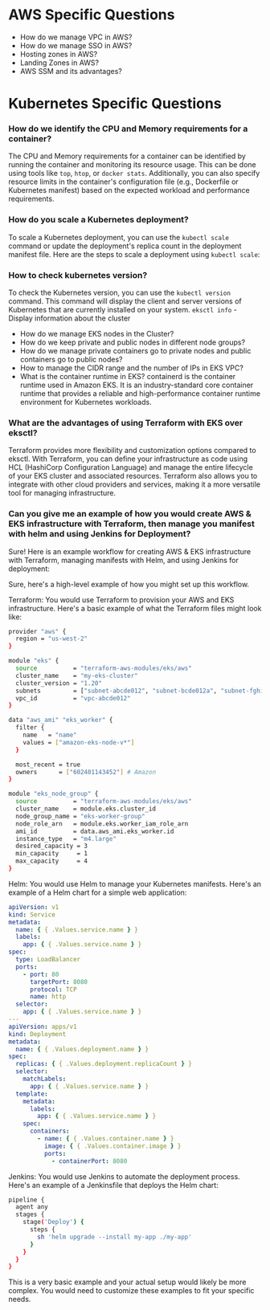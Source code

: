 # AWS Specific Questions

- How do we manage VPC in AWS?
- How do we manage SSO in AWS?
- Hosting zones in AWS?
- Landing Zones in AWS?
- AWS SSM and its advantages?

# Kubernetes Specific Questions

### How do we identify the CPU and Memory requirements for a container?

The CPU and Memory requirements for a container can be identified by running the container and monitoring its resource usage. This can be done using tools like `top`, `htop`, or `docker stats`. Additionally, you can also specify resource limits in the container's configuration file (e.g., Dockerfile or Kubernetes manifest) based on the expected workload and performance requirements.

### How do you scale a Kubernetes deployment?

To scale a Kubernetes deployment, you can use the `kubectl scale` command or update the deployment's replica count in the deployment manifest file. Here are the steps to scale a deployment using `kubectl scale`:

### How to check kubernetes version?

To check the Kubernetes version, you can use the `kubectl version` command. This command will display the client and server versions of Kubernetes that are currently installed on your system.
`eksctl info` - Display information about the cluster

- How do we manage EKS nodes in the Cluster?
- How do we keep private and public nodes in different node groups?
- How do we manage private containers go to private nodes and public containers go to public nodes?
- How to manage the CIDR range and the number of IPs in EKS VPC?
- What is the container runtime in EKS?
  containerd is the container runtime used in Amazon EKS. It is an industry-standard core container runtime that provides a reliable and high-performance container runtime environment for Kubernetes workloads.

### What are the advantages of using Terraform with EKS over eksctl?

Terraform provides more flexibility and customization options compared to eksctl. With Terraform, you can define your infrastructure as code using HCL (HashiCorp Configuration Language) and manage the entire lifecycle of your EKS cluster and associated resources. Terraform also allows you to integrate with other cloud providers and services, making it a more versatile tool for managing infrastructure.

### Can you give me an example of how you would create AWS & EKS infrastructure with Terraform, then manage you manifest with helm and using Jenkins for Deployment?

Sure! Here is an example workflow for creating AWS & EKS infrastructure with Terraform, managing manifests with Helm, and using Jenkins for deployment:

Sure, here's a high-level example of how you might set up this workflow.

Terraform: You would use Terraform to provision your AWS and EKS infrastructure. Here's a basic example of what the Terraform files might look like:

```bash
provider "aws" {
  region = "us-west-2"
}

module "eks" {
  source          = "terraform-aws-modules/eks/aws"
  cluster_name    = "my-eks-cluster"
  cluster_version = "1.20"
  subnets         = ["subnet-abcde012", "subnet-bcde012a", "subnet-fghi345a"]
  vpc_id          = "vpc-abcde012"
}

data "aws_ami" "eks_worker" {
  filter {
    name   = "name"
    values = ["amazon-eks-node-v*"]
  }

  most_recent = true
  owners      = ["602401143452"] # Amazon
}

module "eks_node_group" {
  source          = "terraform-aws-modules/eks/aws"
  cluster_name    = module.eks.cluster_id
  node_group_name = "eks-worker-group"
  node_role_arn   = module.eks.worker_iam_role_arn
  ami_id          = data.aws_ami.eks_worker.id
  instance_type   = "m4.large"
  desired_capacity = 3
  min_capacity     = 1
  max_capacity     = 4
}
```

Helm: You would use Helm to manage your Kubernetes manifests. Here's an example of a Helm chart for a simple web application:

```yaml
apiVersion: v1
kind: Service
metadata:
  name: { { .Values.service.name } }
  labels:
    app: { { .Values.service.name } }
spec:
  type: LoadBalancer
  ports:
    - port: 80
      targetPort: 8080
      protocol: TCP
      name: http
  selector:
    app: { { .Values.service.name } }
---
apiVersion: apps/v1
kind: Deployment
metadata:
  name: { { .Values.deployment.name } }
spec:
  replicas: { { .Values.deployment.replicaCount } }
  selector:
    matchLabels:
      app: { { .Values.service.name } }
  template:
    metadata:
      labels:
        app: { { .Values.service.name } }
    spec:
      containers:
        - name: { { .Values.container.name } }
          image: { { .Values.container.image } }
          ports:
            - containerPort: 8080
```

Jenkins: You would use Jenkins to automate the deployment process. Here's an example of a Jenkinsfile that deploys the Helm chart:

```bash
pipeline {
  agent any
  stages {
    stage('Deploy') {
      steps {
        sh 'helm upgrade --install my-app ./my-app'
      }
    }
  }
}
```

This is a very basic example and your actual setup would likely be more complex. You would need to customize these examples to fit your specific needs.
